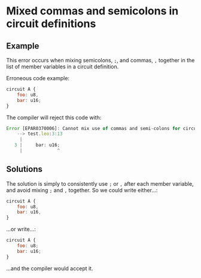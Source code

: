 # Mixed commas and semicolons in circuit definitions

## Example

This error occurs when mixing semicolons, `;`,
and commas, `,` together in the list of member variables in a circuit definition.

Erroneous code example:

```js
circuit A {
    foo: u8,
    bar: u16;
}
```

The compiler will reject this code with:

```js
Error [EPAR0370006]: Cannot mix use of commas and semi-colons for circuit member variable declarations.
    --> test.leo:3:13
     |
   3 |     bar: u16;
     |             ^
```

## Solutions

The solution is simply to consistently use `;` or `,` after each member variable,
and avoid mixing `;` and `,` together. So we could write either...:

```js
circuit A {
    foo: u8,
    bar: u16,
}
```

...or write...:

```js
circuit A {
    foo: u8;
    bar: u16;
}
```

...and the compiler would accept it.
